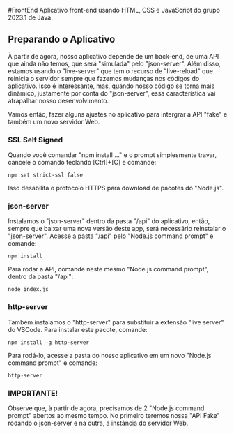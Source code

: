 #FrontEnd
Aplicativo front-end usando HTML, CSS e JavaScript do grupo 2023.1 de Java.

## Preparando o Aplicativo
À partir de agora, nosso aplicativo depende de um back-end, de uma API que ainda não temos, que será "simulada" pelo "json-server". Além disso, estamos usando o "live-server" que tem o recurso de "live-reload" que reinicia o servidor sempre que fazemos mudanças nos códigos do aplicativo. Isso é interessante, mas, quando nosso código se torna mais dinâmico, justamente por conta do "json-server", essa característica vai atrapalhar nosso desenvolvimento.

Vamos então, fazer alguns ajustes no aplicativo para intergrar a API "fake" e também um novo servidor Web.

### SSL Self Signed
Quando você comandar "npm install ..." e o prompt simplesmente travar, cancele o comando teclando [Ctrl]+[C] e comande:

```npm set strict-ssl false```

Isso desabilita o protocolo HTTPS para download de pacotes do "Node.js".

### json-server
Instalamos o "json-server" dentro da pasta "/api" do aplicativo, então, sempre que baixar uma nova versão deste app, será necessário reinstalar o "json-server". Acesse a pasta "/api" pelo "Node.js command prompt" e comande:

```npm install```

Para rodar a API, comande neste mesmo "Node.js command prompt", dentro da pasta "/api":

```node index.js```

### http-server
Também instalamos o "http-server" para substituir a extensão "live server" do VSCode. Para instalar este pacote, comande:

```npm install -g http-server```

Para rodá-lo, acesse a pasta do nosso aplicativo em um novo "Node.js command prompt" e comande:

```http-server```

### IMPORTANTE!
Observe que, à partir de agora, precisamos de 2 "Node.js command prompt" abertos ao mesmo tempo. No primeiro teremos nossa "API Fake" rodando o json-server e na outra, a instância do servidor Web.
